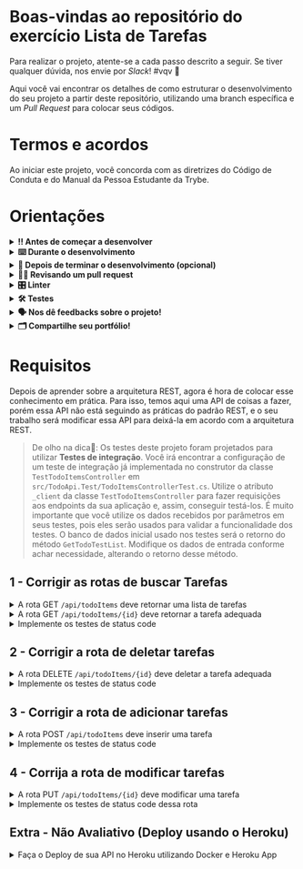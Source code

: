 # Boas-vindas ao repositório do exercício Lista de Tarefas

Para realizar o projeto, atente-se a cada passo descrito a seguir. Se tiver qualquer dúvida, nos envie por _Slack_! #vqv 🚀

Aqui você vai encontrar os detalhes de como estruturar o desenvolvimento do seu projeto a partir deste repositório, utilizando uma branch específica e um _Pull Request_ para colocar seus códigos.

# Termos e acordos

Ao iniciar este projeto, você concorda com as diretrizes do Código de Conduta e do Manual da Pessoa Estudante da Trybe.

# Orientações

<details>
  <summary><strong>‼️ Antes de começar a desenvolver</strong></summary><br />

  1. Clone o repositório

  - Use o comando: `git clone git@github.com:tryber/acc-csharp-0x-exercises-todo-api.git`.
  - Entre na pasta do repositório que você acabou de clonar:
    - `cd acc-csharp-0x-exercises-todo-api`

  2. Instale as dependências
  
  - Entre na pasta `src/`.
  - Execute o comando: `dotnet restore`.
  
  3. Crie uma branch a partir da branch `master`

  - Verifique se você está na branch `master`
    - Exemplo: `git branch`
  - Se não estiver, mude para a branch `master`
    - Exemplo: `git checkout master`
  - Agora crie uma branch à qual você vai submeter os `commits` do seu projeto
    - Você deve criar uma branch no seguinte formato: `nome-de-usuario-nome-do-projeto`
    - Exemplo: `git checkout -b joaozinho-acc-0x-exercises-todo-api`

  4. Adicione as mudanças ao _stage_ do Git e faça um `commit`

  - Verifique que as mudanças ainda não estão no _stage_
    - Exemplo: `git status` (deve aparecer listada a pasta _joaozinho_ em vermelho)
  - Adicione o novo arquivo ao _stage_ do Git
    - Exemplo:
      - `git add .` (adicionando todas as mudanças - _que estavam em vermelho_ - ao stage do Git)
      - `git status` (deve aparecer listado o arquivo _joaozinho/README.md_ em verde)
  - Faça o `commit` inicial
    - Exemplo:
      - `git commit -m 'iniciando o projeto x'` (fazendo o primeiro commit)
      - `git status` (deve aparecer uma mensagem tipo essa: _nothing to commit_ )

  5. Adicione a sua branch com o novo `commit` ao repositório remoto

  - Usando o exemplo anterior: `git push -u origin joaozinho-acc-0x-exercises-todo-api`

  6. Crie um novo `Pull Request` _(PR)_

  - Vá até a página de _Pull Requests_ do [repositório no GitHub](https://github.com/tryber/acc-csharp-0x-exercises-todo-api/pulls)
  - Clique no botão verde _"New pull request"_
  - Clique na caixa de seleção _"Compare"_ e escolha a sua branch **com atenção**
  - Coloque um título para a sua _Pull Request_
    - Exemplo: _"Cria tela de busca"_
  - Clique no botão verde _"Create pull request"_
  - Adicione uma descrição para o _Pull Request_ e clique no botão verde _"Create pull request"_
  - **Não se preocupe em preencher mais nada por enquanto!**
  - Volte até a [página de _Pull Requests_ do repositório](https://github.com/tryber/acc-csharp-0x-exercises-todo-api/pulls) e confira que o seu _Pull Request_ está criado

</details>

<details>
  <summary><strong>⌨️ Durante o desenvolvimento</strong></summary><br/>

  - Faça `commits` das alterações que você fizer no código regularmente

  - Lembre-se sempre de, após um (ou alguns) `commits`, atualizar o repositório remoto

  - Os comandos que você utilizará com mais frequência são:
    1. `git status` _(para verificar o que está em vermelho - fora do stage - e o que está em verde - no stage)_
    2. `git add` _(para adicionar arquivos ao stage do Git)_
    3. `git commit` _(para criar um commit com os arquivos que estão no stage do Git)_
    4. `git push -u origin nome-da-branch` _(para enviar o commit para o repositório remoto na primeira vez que fizer o `push` de uma nova branch)_
    5. `git push` _(para enviar o commit para o repositório remoto após o passo anterior)_

</details>

<details>
  <summary><strong>🤝 Depois de terminar o desenvolvimento (opcional)</strong></summary><br/>

  Para sinalizar que o seu projeto está pronto para o _"Code Review"_, faça o seguinte:

  - Vá até a página **DO SEU** _Pull Request_, adicione a label de _"code-review"_ e marque seus colegas:

    - No menu à direita, clique no _link_ **"Labels"** e escolha a _label_ **code-review**;

    - No menu à direita, clique no _link_ **"Assignees"** e escolha **o seu usuário**;

    - No menu à direita, clique no _link_ **"Reviewers"** e digite `students`, selecione o time `tryber/students-sd-0x`.

  Caso tenha alguma dúvida, [aqui tem um video explicativo](https://vimeo.com/362189205).

</details>

<details>
  <summary><strong>🕵🏿 Revisando um pull request</strong></summary><br />

  Use o conteúdo sobre [Code Review](https://app.betrybe.com/course/real-life-engineer/code-review) para te ajudar a revisar os _Pull Requests_.

</details>

<details>
  <summary><strong>🎛 Linter</strong></summary><br />

  Usaremos o [NetAnalyzer](https://docs.microsoft.com/pt-br/dotnet/fundamentals/code-analysis/overview) para fazer a análise estática do seu código.

  Este projeto já vem com as dependências relacionadas ao _linter_ configuradas no arquivo `.csproj`.

  O analisador já é instalado pelo plugin da `Microsoft C#` no `VSCode`. Para isso, basta fazer o download do [plugin](https://marketplace.visualstudio.com/items?itemName=ms-dotnettools.csharp) e instalá-lo.
</details>

<details>
  <summary><strong>🛠 Testes</strong></summary><br />

  O .NET já possui sua própria plataforma de testes.
  
  Este projeto já vem configurado e com suas dependências.

  ### Executando todos os testes

  Para executar os testes com o .NET, execute o comando dentro do diretório do seu projeto `src/TodoApi` ou de seus testes `src/TodoApi.Test`!

  ```
  dotnet test
  ```

  ### Executando um teste específico

  Para executar um teste específico, basta executar o comando `dotnet test --filter Name~TestMethod1`.

  :warning: **Importante:** o comando irá executar testes cujo nome contém `TestMethod1`.

  :warning: **O avaliador automático não necessariamente avalia seu projeto na ordem em que os requisitos aparecem no readme. Isso acontece para deixar o processo de avaliação mais rápido. Então, não se assuste se isso acontecer, ok?**

  ### Outras opções para testes
  - Algumas opções que podem lhe ajudar são:
    -  `-?|-h|--help`: exibe a descrição completa de como utilizar o comando.
    -  `-t|--list-tests`: lista todos os testes, ao invés de executá-los.
    -  `-v|--verbosity <LEVEL>`: define o nível de detalhe na resposta dos testes.
      - `q | quiet`
      - `m | minimal`
      - `n | normal`
      - `d | detailed`
      - `diag | diagnostic`
      - Exemplo de uso: 
         ```
           dotnet test -v diag
         ```
         ou
         ```            
           dotnet test --verbosity=diagnostic
         ``` 
</details>

<details>
  <summary><strong>🗣 Nos dê feedbacks sobre o projeto!</strong></summary><br />

Ao finalizar e submeter o projeto, não se esqueça de avaliar sua experiência preenchendo o formulário. 
**Leva menos de 3 minutos!**

[FORMULÁRIO DE AVALIAÇÃO DE PROJETO](https://be-trybe.typeform.com/to/ZTeR4IbH)

</details>

<details>
  <summary><strong>🗂 Compartilhe seu portfólio!</strong></summary><br />

  Você sabia que o LinkedIn é a principal rede social profissional e que compartilhar aprendizados lá é muito importante para quem deseja construir uma carreira de sucesso? Compartilhe este projeto no seu LinkedIn, marque o perfil da Trybe (@trybe) e mostre para a sua rede toda a sua evolução.

</details>

# Requisitos

Depois de aprender sobre a arquitetura REST, agora é hora de colocar esse conhecimento em prática. Para isso, temos aqui uma API de coisas a fazer, porém essa API não está seguindo as práticas do padrão REST, e o seu trabalho será modificar essa API para deixá-la em acordo com a arquitetura REST.

> De olho na dica👀: Os testes deste projeto foram projetados para utilizar **Testes de integração**. Você irá encontrar a configuração de um teste de integração já implementada no construtor da classe `TestTodoItemsController` em `src/TodoApi.Test/TodoItemsControllerTest.cs`. 
> Utilize o atributo `_client` da classe `TestTodoItemsController` para fazer requisições aos endpoints da sua aplicação e, assim, conseguir testá-los. É muito importante que você utilize os dados recebidos por parâmetros em seus testes, pois eles serão usados para validar a funcionalidade dos testes.
> O banco de dados inicial usado nos testes será o retorno do método `GetTodoTestList`. Modifique os dados de entrada conforme achar necessidade, alterando o retorno desse método.


## 1 - Corrigir as rotas de buscar Tarefas

<details>
  <summary>A rota GET <code>/api/todoItems</code> deve retornar uma lista de tarefas</summary><br />

  Essa rota deve retornar um `JSON` contendo a lista de tarefas e um status code de sucesso `Ok`.
</details>

<details>
  <summary>A rota GET <code>/api/todoItems/{id}</code> deve retornar a tarefa adequada</summary>
  <br />

  Essa rota deve retornar um `JSON` com os dados da tarefa associada ao `id` informado como parâmetro e um status code de sucesso `Ok`. Ou um status code not found caso o `id` informado não exista no banco de dados.
</details>

<details>
  <summary>Implemente os testes de status code</summary>
  <br />

  Implemente os testes de integração em `src/TodoApi.Test/TestTodoItemsController.cs` no método `TestGetRoutesStatusCode`.

  Este teste recebe uma rota e um status code como parâmetro e deve fazer uma request do tipo `GET` para o endpoint recebido e verificar se o retorno contém o `StatusCode` adequado recebido como parâmetro.
</details>

## 2 - Corrigir a rota de deletar tarefas

<details>
  <summary>A rota DELETE <code>/api/todoItems/{id}</code> deve deletar a tarefa adequada</summary><br />

  Essa rota deve retornar um status code de sucesso `NoContent 204` caso o {id} seja encontrado e deletado com sucesso. Ou um status code not found, caso o `id` informado não exista no banco de dados.
</details>

<details>
  <summary>Implemente os testes de status code</summary>
  <br />

  Implemente os testes de integração em `src/TodoApi.Test/TestTodoItemsController.cs` no método `TestDeleteRouteStatusCode`.

  Este teste recebe uma rota com id e um status code como parâmetro e deve fazer uma request do tipo `DELETE` para o endpoint recebido e verificar se o retorno contém o `StatusCode` adequado recebido como parâmetro.

  O teste também deve verificar se a tarefa com o ID passado por parâmetro foi deletada adequadamente.
</details>

## 3 - Corrigir a rota de adicionar tarefas

<details>
  <summary>A rota POST <code>/api/todoItems</code> deve inserir uma tarefa</summary><br />

  Essa rota deve retornar um status code de sucesso `Created` `201`, caso o `JSON` de entrada seja inserido corretamente no banco de dados.

  Essa rota deve retornar um status code `BadRequest` `400`, caso os dados de entrada não sejam válidos.
</details>

<details>
  <summary>Implemente os testes de status code</summary>
  <br />

  Implemente os testes de integração em `src/TodoApi.Test/TestTodoItemsController.cs` no método `TestPostRouteStatusCode`.

  Este teste recebe uma rota, uma tarefa e um status code como parâmetro e deve fazer uma request do tipo `POST` para o endpoint recebido e verificar se o retorno contém o `StatusCode` adequado recebido como parâmetro.

  O teste também deve verificar se a tarefa passada como parâmetro foi adicionada com sucesso.
</details>

## 4 - Corrija a rota de modificar tarefas

<details>
  <summary>A rota PUT <code>/api/todoItems/{id}</code> deve modificar uma tarefa</summary><br />

  Essa rota deve retornar o status code `NotFound` `404`, caso o Id passado como parâmetro não exista no banco de dados.

  Essa rota deve retornar `Ok` `200`, caso exista o Id passado como parâmetro e o `JSON` seja válido para modificar o atributo.

  Essa rota deve retornar um status code `BadRequest` `400`, caso o Id passado como parâmetro seja válido e os dados de entrada não sejam válidos.
</details>

<details>
  <summary>Implemente os testes de status code dessa rota</summary>
  <br />

  Implemente os testes de integração em `src/TodoApi.Test/TestTodoItemsController.cs` no método `TestPutRouteStatusCode`.

  Este teste recebe uma rota, uma tarefa e um status code como parâmetro e deve fazer uma request do tipo `PUT` para o endpoint recebido e verificar se o retorno contém o `StatusCode` adequado recebido como parâmetro.

  O teste também deve verificar se a tarefa passada como parâmetro foi modificada com sucesso.
</details>

## Extra - Não Avaliativo (Deploy usando o Heroku)
<details>
  <summary>Faça o Deploy de sua API no Heroku utilizando Docker e Heroku App</summary><br />
</details>
